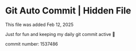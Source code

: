 # Git Auto Commit | Hidden File

This file was added Feb 12, 2025

Just for fun and keeping my daily git commit active 🤪

commit number: 1537486
